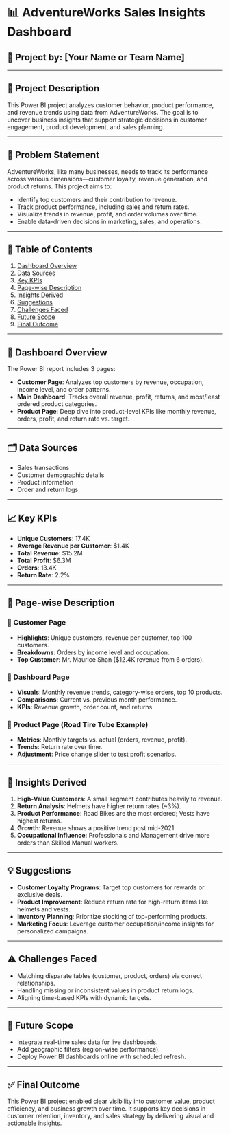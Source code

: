 
# 📊 AdventureWorks Sales Insights Dashboard

## 🧠 Project by: [Your Name or Team Name]

---

## 📌 Project Description

This Power BI project analyzes customer behavior, product performance, and revenue trends using data from AdventureWorks. The goal is to uncover business insights that support strategic decisions in customer engagement, product development, and sales planning.

---

## 🎯 Problem Statement

AdventureWorks, like many businesses, needs to track its performance across various dimensions—customer loyalty, revenue generation, and product returns. This project aims to:
- Identify top customers and their contribution to revenue.
- Track product performance, including sales and return rates.
- Visualize trends in revenue, profit, and order volumes over time.
- Enable data-driven decisions in marketing, sales, and operations.

---

## 📖 Table of Contents

1. [Dashboard Overview](#dashboard-overview)  
2. [Data Sources](#data-sources)  
3. [Key KPIs](#key-kpis)  
4. [Page-wise Description](#page-wise-description)  
5. [Insights Derived](#insights-derived)  
6. [Suggestions](#suggestions)  
7. [Challenges Faced](#challenges-faced)  
8. [Future Scope](#future-scope)  
9. [Final Outcome](#final-outcome)

---

## 🧩 Dashboard Overview

The Power BI report includes 3 pages:
- **Customer Page**: Analyzes top customers by revenue, occupation, income level, and order patterns.
- **Main Dashboard**: Tracks overall revenue, profit, returns, and most/least ordered product categories.
- **Product Page**: Deep dive into product-level KPIs like monthly revenue, orders, profit, and return rate vs. target.

---

## 🗂️ Data Sources

- Sales transactions  
- Customer demographic details  
- Product information  
- Order and return logs  

---

## 📈 Key KPIs

- **Unique Customers**: 17.4K  
- **Average Revenue per Customer**: $1.4K  
- **Total Revenue**: $15.2M  
- **Total Profit**: $6.3M  
- **Orders**: 13.4K  
- **Return Rate**: 2.2%  

---

## 📃 Page-wise Description

### 📌 Customer Page
- **Highlights**: Unique customers, revenue per customer, top 100 customers.
- **Breakdowns**: Orders by income level and occupation.
- **Top Customer**: Mr. Maurice Shan ($12.4K revenue from 6 orders).

### 📌 Dashboard Page
- **Visuals**: Monthly revenue trends, category-wise orders, top 10 products.
- **Comparisons**: Current vs. previous month performance.
- **KPIs**: Revenue growth, order count, and returns.

### 📌 Product Page (Road Tire Tube Example)
- **Metrics**: Monthly targets vs. actual (orders, revenue, profit).
- **Trends**: Return rate over time.
- **Adjustment**: Price change slider to test profit scenarios.

---

## 📍 Insights Derived

1. **High-Value Customers**: A small segment contributes heavily to revenue.
2. **Return Analysis**: Helmets have higher return rates (~3%).
3. **Product Performance**: Road Bikes are the most ordered; Vests have highest returns.
4. **Growth**: Revenue shows a positive trend post mid-2021.
5. **Occupational Influence**: Professionals and Management drive more orders than Skilled Manual workers.

---

## 💡 Suggestions

- **Customer Loyalty Programs**: Target top customers for rewards or exclusive deals.
- **Product Improvement**: Reduce return rate for high-return items like helmets and vests.
- **Inventory Planning**: Prioritize stocking of top-performing products.
- **Marketing Focus**: Leverage customer occupation/income insights for personalized campaigns.

---

## ⚠️ Challenges Faced

- Matching disparate tables (customer, product, orders) via correct relationships.
- Handling missing or inconsistent values in product return logs.
- Aligning time-based KPIs with dynamic targets.

---

## 🚀 Future Scope

- Integrate real-time sales data for live dashboards.
- Add geographic filters (region-wise performance).
- Deploy Power BI dashboards online with scheduled refresh.

---

## ✅ Final Outcome

This Power BI project enabled clear visibility into customer value, product efficiency, and business growth over time. It supports key decisions in customer retention, inventory, and sales strategy by delivering visual and actionable insights.
